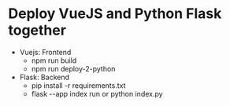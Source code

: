 # Deploy VueJS and Python Flask together
- Vuejs: Frontend
  - npm run build
  - npm run deploy-2-python
- Flask: Backend
  - pip install -r requirements.txt
  - flask --app index run or python index.py
```
